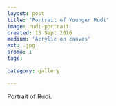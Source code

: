 ```yaml
---
layout: post
title: "Portrait of Younger Rudi"
image: rudi-portrait
created: 13 Sept 2016
medium: 'Acrylic on canvas'
ext: .jpg
promo: 1
tags:

category: gallery

---
```


Portrait of Rudi.
